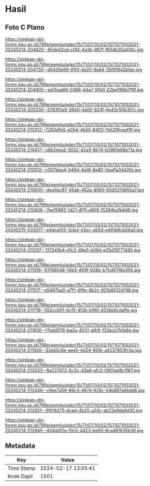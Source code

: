 # Hasil

## Foto C Plano

https://sirekap-obj-formc.kpu.go.id/799e/pemilu/pdpr/15/71/07/10/02/1571071002021-20240214-204620--95de42cd-c0f4-4a3b-967f-f65db20a406c.jpg

https://sirekap-obj-formc.kpu.go.id/799e/pemilu/pdpr/15/71/07/10/02/1571071002021-20240214-204730--d54d3e99-91f0-4e25-8e84-35f91842bfae.jpg

https://sirekap-obj-formc.kpu.go.id/799e/pemilu/pdpr/15/71/07/10/02/1571071002021-20240214-204905--ed7baa66-0386-44a7-91b0-22be096b7f9f.jpg

https://sirekap-obj-formc.kpu.go.id/799e/pemilu/pdpr/15/71/07/10/02/1571071002021-20240214-205330--5763f0a5-3640-4a00-824f-9e43c50b351c.jpg

https://sirekap-obj-formc.kpu.go.id/799e/pemilu/pdpr/15/71/07/10/02/1571071002021-20240214-210312--7260dfb0-e054-4b50-8403-7e52f9ceef9f.jpg

https://sirekap-obj-formc.kpu.go.id/799e/pemilu/pdpr/15/71/07/10/02/1571071002021-20240214-210417--c6b2eea2-3032-42a3-8b74-b3961e68a71a.jpg

https://sirekap-obj-formc.kpu.go.id/799e/pemilu/pdpr/15/71/07/10/02/1571071002021-20240214-210512--c007bbe4-049d-4d4f-8e80-0eaffa3442fd.jpg

https://sirekap-obj-formc.kpu.go.id/799e/pemilu/pdpr/15/71/07/10/02/1571071002021-20240214-210635--dea5bc87-45ab-462a-8560-93d537d855a7.jpg

https://sirekap-obj-formc.kpu.go.id/799e/pemilu/pdpr/15/71/07/10/02/1571071002021-20240214-210806--7ee15893-1d21-4f11-a809-f5284ba1b846.jpg

https://sirekap-obj-formc.kpu.go.id/799e/pemilu/pdpr/15/71/07/10/02/1571071002021-20240215-033017--a4dcaf03-3cbd-43ec-a93d-e481b6cb06a5.jpg

https://sirekap-obj-formc.kpu.go.id/799e/pemilu/pdpr/15/71/07/10/02/1571071002021-20240214-211207--121245b4-d1c2-48e5-b09d-e35d19771480.jpg

https://sirekap-obj-formc.kpu.go.id/799e/pemilu/pdpr/15/71/07/10/02/1571071002021-20240214-211318--51766548-74b5-459f-928b-b7b467f6e356.jpg

https://sirekap-obj-formc.kpu.go.id/799e/pemilu/pdpr/15/71/07/10/02/1571071002021-20240214-211517--e5487ba0-a7f1-4f9e-9b2c-921b8012d746.jpg

https://sirekap-obj-formc.kpu.go.id/799e/pemilu/pdpr/15/71/07/10/02/1571071002021-20240214-211719--552cc601-6cf5-4f2b-bf90-d33bb6cdaffe.jpg

https://sirekap-obj-formc.kpu.go.id/799e/pemilu/pdpr/15/71/07/10/02/1571071002021-20240214-211830--f7edd576-ba2a-4031-afb9-132bcb7b1e8e.jpg

https://sirekap-obj-formc.kpu.go.id/799e/pemilu/pdpr/15/71/07/10/02/1571071002021-20240214-211926--32eb5c8e-eee5-4d24-85fb-a4237853fc5e.jpg

https://sirekap-obj-formc.kpu.go.id/799e/pemilu/pdpr/15/71/07/10/02/1571071002021-20240214-212033--8a227472-5c3c-43a6-a1c2-0901ad8c1f87.jpg

https://sirekap-obj-formc.kpu.go.id/799e/pemilu/pdpr/15/71/07/10/02/1571071002021-20240214-212446--c9ee7a59-89c3-487d-929c-04b887a6bdd6.jpg

https://sirekap-obj-formc.kpu.go.id/799e/pemilu/pdpr/15/71/07/10/02/1571071002021-20240214-212651--3f016475-dcad-4b20-a24c-ab22e9da9d30.jpg

https://sirekap-obj-formc.kpu.go.id/799e/pemilu/pdpr/15/71/07/10/02/1571071002021-20240214-212845--404a0f2a-f0c5-4423-be00-6ca461635b39.jpg


## Metadata

| Key        | Value               |
| ---------- | ------------------- |
| Time Stamp | 2024-02-17 13:05:41 |
| Kode Dapil | 1501                |



